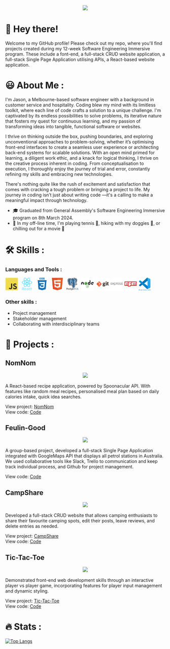 <div id="header" align="center">
  <img src="https://media.giphy.com/media/M9gbBd9nbDrOTu1Mqx/giphy.gif" width="100"/>
</div>

# 👋 Hey there!
Welcome to my GitHub profile! Please check out my repo, where you'll find projects created during my 12-week Software Engineering Immersive program. These include a font-end, a full-stack CRUD website application, a full-stack Single Page Application utilising APIs, a React-based website application.

# 😃 About Me :
I'm Jason, a Melbourne-based software engineer with a background in customer service and hospitality. Coding blew my mind with its limitless toolkit, where each line of code crafts a solution to a unique challenge. I'm captivated by its endless possibilities to solve problems, its iterative nature that fosters my quest for continuous learning, and my passion of transforming ideas into tangible, functional software or websites.

I thrive on thinking outside the box, pushing boundaries, and exploring unconventional approaches to problem-solving, whether it’s optimising front-end interfaces to create a seamless user experience or architecting back-end systems for scalable solutions. With an open mind primed for learning, a diligent work ethic, and a knack for logical thinking, I thrive on the creative process inherent in coding. From conceptualisation to execution, I thoroughly enjoy the journey of trial and error, constantly refining my skills and embracing new technologies. 

There's nothing quite like the rush of excitement and satisfaction that comes with cracking a tough problem or bringing a project to life. My journey in coding isn’t just about writing code —it's a calling to make a meaningful impact through technology.

* 🎓 Graduated from General Assembly's Software Engineering Immersive program on 8th March 2024. 
* 🤩 In my off-line time, I'm playing tennis 🎾, hiking with my doggies 🐶, or chilling out for a movie 🍿  

# :hammer_and_wrench: Skills :
### Languages and Tools :
<div>
  <img src="https://github.com/devicons/devicon/blob/master/icons/javascript/javascript-original.svg" title="JavaScript" alt="JavaScript" width="40" height="40"/>&nbsp;
  <img src="https://github.com/devicons/devicon/blob/master/icons/react/react-original-wordmark.svg" title="React" alt="React" width="40" height="40"/>&nbsp;
  <img src="https://github.com/devicons/devicon/blob/master/icons/css3/css3-plain-wordmark.svg"  title="CSS3" alt="CSS" width="40" height="40"/>&nbsp;
  <img src="https://github.com/devicons/devicon/blob/master/icons/html5/html5-original.svg" title="HTML5" alt="HTML" width="40" height="40"/>&nbsp;
  <img src="https://github.com/devicons/devicon/blob/master/icons/postgresql/postgresql-original-wordmark.svg" title="PostgreSQL"  alt="PostgreSQL" width="40" height="40"/>&nbsp;
  <img src="https://github.com/devicons/devicon/blob/master/icons/nodejs/nodejs-original-wordmark.svg" title="NodeJS" alt="NodeJS" width="40" height="40"/>&nbsp;
  <img src="https://github.com/devicons/devicon/blob/master/icons/git/git-original-wordmark.svg" title="Git" **alt="Git" width="40" height="40"/>
  <img src="https://github.com/devicons/devicon/blob/master/icons/express/express-original-wordmark.svg" title="Express" **alt="Express" width="40" height="40"/>
    <img src="https://github.com/devicons/devicon/blob/master/icons/npm/npm-original-wordmark.svg" title="npm" alt="npm" width="40" height="40"/>
   <img src="https://github.com/devicons/devicon/blob/master/icons/vscode/vscode-original-wordmark.svg" title="VSCode" **alt="VSCode" width="40" height="40"/>
</div>

### Other skills :
* Project management
* Stakeholder management
* Collaborating with interdisciplinary teams

# 📝 Projects :
## NomNom
<p align="center">
  <img width="400" src="https://github.com/JazTruong/JazTruong/assets/106736861/caf10e5f-661e-48f7-bed8-09b25687ace3" />
</p>

A React-based recipe application, powered by Spoonacular API. With features like random meal recipes, personalised meal plan based on daily calories intake, quick idea searches.

View project: [NomNom](https://nomnomrecipe.surge.sh/)  
View code: [Code](https://github.com/JazTruong/NomNom)

## Feulin-Good
<p align="center">
  <img width="400" src="https://github.com/JazTruong/JazTruong/assets/106736861/2ca69fa1-4e24-4bf7-8fb6-ee0957e124f5" />
</p>

A group-based project, developed a full-stack Single Page Application integrated with GoogleMaps API that displays all petrol stations in Australia. We used collaborative tools like Slack, Trello to communication and keep track individual process, and Github for project management.

View code: [Code](https://github.com/JazTruong/project_3_feulin_good/tree/jason)

## CampShare
<p align="center">
  <img width="400" src="https://github.com/JazTruong/JazTruong/assets/106736861/c3f6af65-cd64-467b-aac7-0d4e702c530c" />
</p>

Developed a full-stack CRUD website that allows camping enthusiasts to share their favourite camping spots, edit their posts, leave reviews, and delete entries as needed. 

View project: [CampShare](https://campshare.onrender.com/)  
View code: [Code](https://github.com/JazTruong/campshare)

## Tic-Tac-Toe
<p align="center">
  <img width="400" src="https://github.com/JazTruong/JazTruong/assets/106736861/be63df16-fc03-4fb7-9264-d7de1e82830f" />
</p>

Demonstrated front-end web development skills through an interactive player vs player game, incorporating features for player input management and dynamic styling.

View project: [Tic-Tac-Toe](https://jaztruong.github.io/tic-tac-toe/)  
View code: [Code](https://github.com/JazTruong/tic-tac-toe)

# :fire: Stats :

[![Top Langs](https://github-readme-stats.vercel.app/api/top-langs/?username=JazTruong&theme=omni)](https://github.com/anuraghazra/github-readme-stats)

<!--
**JazTruong/JazTruong** is a ✨ _special_ ✨ repository because its `README.md` (this file) appears on your GitHub profile.

Here are some ideas to get you started:

- 🔭 I’m currently working on ...
- 🌱 I’m currently learning ...
- 👯 I’m looking to collaborate on ...
- 🤔 I’m looking for help with ...
- 💬 Ask me about ...
- 📫 How to reach me: ...
- 😄 Pronouns: ...
- ⚡ Fun fact: ...
-->
